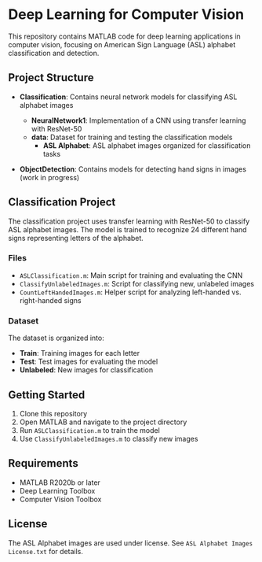 # Deep Learning for Computer Vision

This repository contains MATLAB code for deep learning applications in computer vision, focusing on American Sign Language (ASL) alphabet classification and detection.

## Project Structure

- **Classification**: Contains neural network models for classifying ASL alphabet images
  - **NeuralNetwork1**: Implementation of a CNN using transfer learning with ResNet-50
  - **data**: Dataset for training and testing the classification models
    - **ASL Alphabet**: ASL alphabet images organized for classification tasks

- **ObjectDetection**: Contains models for detecting hand signs in images (work in progress)

## Classification Project

The classification project uses transfer learning with ResNet-50 to classify ASL alphabet images. The model is trained to recognize 24 different hand signs representing letters of the alphabet.

### Files

- `ASLClassification.m`: Main script for training and evaluating the CNN
- `ClassifyUnlabeledImages.m`: Script for classifying new, unlabeled images
- `CountLeftHandedImages.m`: Helper script for analyzing left-handed vs. right-handed signs

### Dataset

The dataset is organized into:
- **Train**: Training images for each letter
- **Test**: Test images for evaluating the model
- **Unlabeled**: New images for classification

## Getting Started

1. Clone this repository
2. Open MATLAB and navigate to the project directory
3. Run `ASLClassification.m` to train the model
4. Use `ClassifyUnlabeledImages.m` to classify new images

## Requirements

- MATLAB R2020b or later
- Deep Learning Toolbox
- Computer Vision Toolbox

## License

The ASL Alphabet images are used under license. See `ASL Alphabet Images License.txt` for details.
